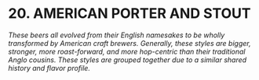 # 20. AMERICAN PORTER AND STOUT

_These beers all evolved from their English namesakes to be wholly transformed by American craft brewers. Generally, these styles are bigger, stronger, more roast-forward, and more hop-centric than their traditional Anglo cousins. These styles are grouped together due to a similar shared history and flavor profile._
